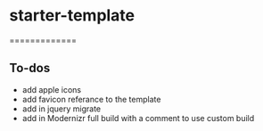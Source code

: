 # starter-template
=============

## To-dos
* add apple icons
* add favicon referance to the template
* add in jquery migrate
* add in Modernizr full build with a comment to use custom build